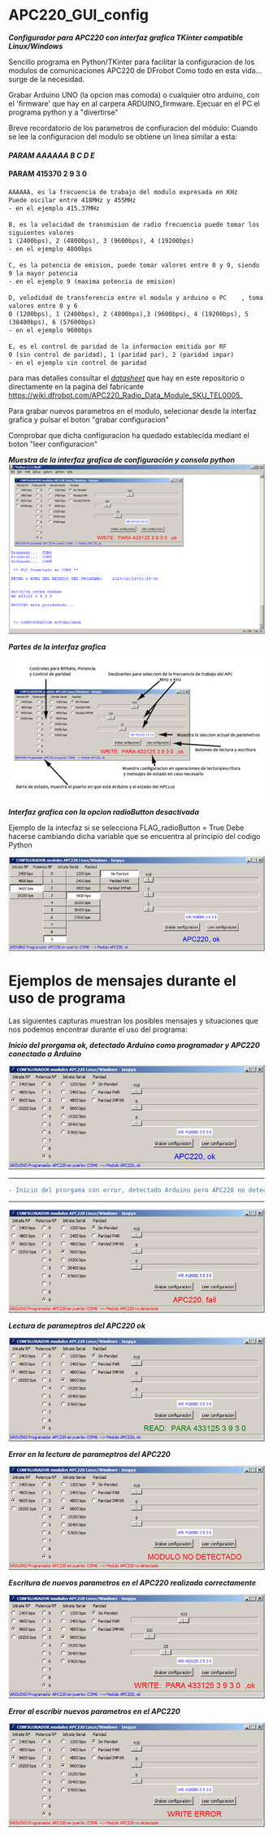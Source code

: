 # APC220_GUI_config
***Configurador para APC220 con interfaz grafica TKinter compatible Linux/Windows***

Sencillo programa en Python/TKinter para facilitar la configuracion de los modulos de comunicaciones APC220 de DFrobot
Como todo en esta vida... surge de la necesidad.

Grabar Arduino UNO (la opcion mas comoda) o cualquier otro arduino, con el 'firmware' que hay en al carpera ARDUINO_firmware.
Ejecuar en el PC el programa python y a "divertirse"


Breve recordatorio de los parametros de confiuracion del módulo:
Cuando se lee la configuracion del modulo se obtiene un linea similar a esta:

####   ***PARAM  AAAAAA B C D E***
####   PARAM  415370 2 9 3 0 
	AAAAAA, es la frecuencia de trabajo del modulo expresada en KHz 
	Puede oscilar entre 418MHz y 455MHz
	- en el ejemplo 415.37MHz 

	B, es la velocidad de transmision de radio frecuencia puede tomar los siguientes valores
	1 (2400bps), 2 (4800bps), 3 (9600bps), 4 (19200bps)
	- en el ejemplo 4800bps 
	
	C, es la potencia de emision, puede tomar valores entre 0 y 9, siendo 9 la mayor potencia
	- en el ejemplo 9 (maxima potencia de emision)
	
	D, velodidad de transferencia entre el modulo y arduino o PC 	, toma valores entre 0 y 6
	0 (1200bps), 1 (2400bps), 2 (4800bps),3 (9600bps), 4 (19200bps), 5 (38400bps), 6 (57600bps)
	- en el ejemplo 9600bps 
	
	E, es el control de paridad de la informacion emitida por RF
	0 (sin control de paridad), 1 (paridad par), 2 (paridad impar)
	- en el ejemplo sin control de paridad
	
para mas detalles consultar el [_datasheet_](./APC220_Datasheet.pdf) que hay en este repositorio o directamente en la pagina del fabricante
https://wiki.dfrobot.com/APC220_Radio_Data_Module_SKU_TEL0005_


Para grabar nuevos parametros en el modulo, selecionar desde la interfaz grafica y pulsar el boton "grabar configuracion"

Comprobar que dicha configuracion ha quedado establecida mediant el boton "leer configuracion"
 
***Muestra de la interfaz grafica de configuración y consola python***
![](./imagenes/configuradorAPC220_inopya.png)


***Partes de la interfaz grafica***
![](./imagenes/help.png)


***Interfaz grafica con la opcion radioButton desactivada***

Ejemplo de la intecfaz si se selecciona FLAG_radioButton = True
Debe hacerse cambiando dicha variable que se encuentra al principio del codigo Python

![](./imagenes/button_mode.png)

#  Ejemplos de mensajes durante el uso de programa
Las siguientes capturas muestran los posibles mensajes y situaciones que nos podemos encontrar durante el uso del programa:


***Inicio del prorgama ok, detectado Arduino como programador y APC220 conectado a Arduino***

![](./imagenes/run_ok.png)

***
```diff
- Inicio del prorgama con error, detectado Arduino pero APC220 no detectado
```
***

![](./imagenes/run_fail.png)


***Lectura de parameptros del APC220 ok***

![](./imagenes/read_ok.png)


***Error en la lectura de parameptros del APC220***

![](./imagenes/read_fail.png)


***Escritura de nuevos parametros en el APC220 realizada correctamente***

![](./imagenes/write_ok.png)


***Error al escribir nuevos parametros en el APC220***

![](./imagenes/write_error.png)
